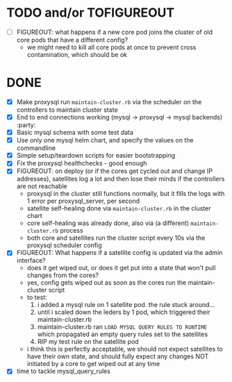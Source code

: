 # TODO and/or TOFIGUREOUT

- [ ] FIGUREOUT: what happens if a new core pod joins the cluster of old core pods that have a different config?
  - we might need to kill all core pods at once to prevent cross contamination, which should be ok

# DONE

- [X] Make proxysql run `maintain-cluster.rb` via the scheduler on the controllers to maintain cluster state
- [X] End to end connections working (mysql -> proxysql -> mysql backends) :party:
- [X] Basic mysql schema with some test data
- [X] Use only one mysql helm chart, and specify the values on the commandline
- [X] Simple setup/teardown scripts for easier bootstrapping
- [X] Fix the proxysql healthchecks - good enough
- [X] FIGUREOUT: on deploy (or if the cores get cycled out and change IP addresses), satellites log a lot and then lose their minds if the controllers are not reachable
  - proxysql in the cluster still functions normally, but it fills the logs with 1 error per proxysql_server, per second
  - satellite self-healing done via `maintain-cluster.rb` in the cluster chart
  - core self-healing was already done, also via (a different) `maintain-cluster.rb` process
  - both core and satellites run the cluster script every 10s via the proxysql scheduler config
- [X] FIGUREOUT: What happens if a satellite config is updated via the admin interface?
  - does it get wiped out, or does it get put into a state that won't pull changes from the cores?
  - yes, config gets wiped out as soon as the cores run the maintain-cluster script
  - to test:
    1. i added a mysql rule on 1 satellite pod. the rule stuck around...
    2. until i scaled down the leders by 1 pod, which triggered their maintain-cluster.rb
    3. maintain-cluster.rb ran `LOAD MYSQL QUERY RULES TO RUNTIME` which propagated an empty query rules set to the satellites
    4. RIP my test rule on the satellite pod
  - i think this is perfectly acceptable, we should not expect satellites to have their own state, and should fully expect any changes NOT initiated by a core to get wiped out at any time
- [X] time to tackle mysql_query_rules
